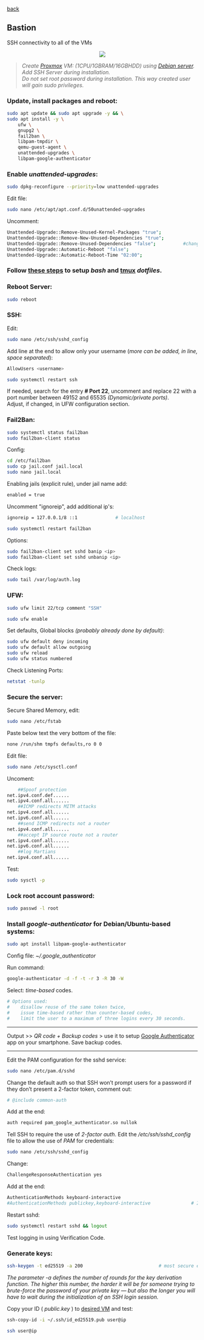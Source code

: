 <p align="left">
  <a href="https://github.com/vdarkobar/cloud/tree/main?tab=readme-ov-file#self-hosted-homelab-cloud">back</a>
  <br>
</p> 
  
## Bastion
SSH connectivity to all of the VMs

<p align="center">
  <img src="https://github.com/vdarkobar/cloud/blob/main/misc/bastion.webp">
</p>
  
> *Create <a href="https://github.com/vdarkobar/cloud/blob/main/all/pve/setup.md">Proxmox</a> VM: (1CPU/1GBRAM/16GBHDD) using <a href="https://www.debian.org/">Debian server</a>. Add SSH Server during installation.*  
> *Do not set root password during installation. This way created user will gain sudo privileges.*  
  
### Update, install packages and reboot:
```bash
sudo apt update && sudo apt upgrade -y && \
sudo apt install -y \
    ufw \
    gnupg2 \
    fail2ban \
    libpam-tmpdir \
    qemu-guest-agent \
    unattended-upgrades \
    libpam-google-authenticator
```
  
### Enable *unattended-upgrades*:
```bash
sudo dpkg-reconfigure --priority=low unattended-upgrades
```
Edit file:
```bash
sudo nano /etc/apt/apt.conf.d/50unattended-upgrades
```
Uncomment:
```bash
Unattended-Upgrade::Remove-Unused-Kernel-Packages "true";
Unattended-Upgrade::Remove-New-Unused-Dependencies "true";
Unattended-Upgrade::Remove-Unused-Dependencies "false";   		 #change to "true"
Unattended-Upgrade::Automatic-Reboot "false";
Unattended-Upgrade::Automatic-Reboot-Time "02:00";
```
  
### Follow <a href="https://github.com/vdarkobar/dotfiles">these steps</a> to setup *bash* and <a href="https://github.com/tmux/tmux/wiki">tmux</a> *dotfiles*.  
  
### Reboot Server:
```bash
sudo reboot
```
  
### SSH:

Edit:
```bash
sudo nano /etc/ssh/sshd_config
```
Add line at the end to allow only your username (*more can be added, in line, space separated*):
```bash
AllowUsers <username>
```
```bash
sudo systemctl restart ssh
```
  
If needed, search for the entry **# Port 22**, uncomment and replace 22 with a port number between 49152 and 65535 *(Dynamic/private ports)*.  
Adjust, if changed, in UFW configuration section.  
  
### Fail2Ban:
```bash
sudo systemctl status fail2ban
sudo fail2ban-client status
```
Config:
```bash
cd /etc/fail2ban
sudo cp jail.conf jail.local
sudo nano jail.local
```
Enabling jails (explicit rule), under jail name add:
```bash
enabled = true
```
Uncomment "ignoreip", add additional ip's:
```bash
ignoreip = 127.0.0.1/8 ::1    			# localhost
```	
```bash
sudo systemctl restart fail2ban
```
Options:
```bash
sudo fail2ban-client set sshd banip <ip>
sudo fail2ban-client set sshd unbanip <ip>
```
Check logs: 
```bash
sudo tail /var/log/auth.log
```
    
### UFW:
```bash
sudo ufw limit 22/tcp comment "SSH"
```
```bash
sudo ufw enable
```
Set defaults, Global blocks *(probably already done by default)*:
```bash
sudo ufw default deny incoming
sudo ufw default allow outgoing
sudo ufw reload
sudo ufw status numbered
```      
Check Listening Ports:
```bash
netstat -tunlp
```
  
### Secure the server:
Secure Shared Memory, edit:  

```bash
sudo nano /etc/fstab
```
Paste below text the very bottom of the file:
```bash
none /run/shm tmpfs defaults,ro 0 0
```
Edit file:
```bash
sudo nano /etc/sysctl.conf
```
Uncoment:
```bash
	##Spoof protection
net.ipv4.conf.def......
net.ipv4.conf.all......
	##ICMP redirects MITM attacks
net.ipv4.conf.all......
net.ipv6.conf.all......
	##send ICMP redirects not a router
net.ipv4.conf.all......
	##accept IP source route not a router
net.ipv4.conf.all......
net.ipv6.conf.all......
	##log Martians
net.ipv4.conf.all......
```
Test:
```bash
sudo sysctl -p
```
  
### Lock root account password:

```bash
sudo passwd -l root
```
  
### Install *google-authenticator* for Debian/Ubuntu-based systems:  
```bash
sudo apt install libpam-google-authenticator
```
Config file: *~/.google_authenticator*
  
Run command:
```bash
google-authenticator -d -f -t -r 3 -R 30 -W
```
Select: *time-based* codes.
```bash
# Options used: 
#    disallow reuse of the same token twice, 
#    issue time-based rather than counter-based codes, 
#    limit the user to a maximum of three logins every 30 seconds.
```

---  
  
Output >> *QR code + Backup codes*  > use it to setup <a href="https://play.google.com/store/apps/details?id=com.google.android.apps.authenticator2&hl=en&gl=US">Google Authenticator</a> app on your smartphone. Save backup codes.

---  
  

Edit the PAM configuration for the sshd service:  
```bash
sudo nano /etc/pam.d/sshd
```
Change the default auth so that SSH won’t prompt users for a password if they don’t present a 2-factor token, comment out:  
```bash
# @include common-auth
```
Add at the end:  
```bash
auth required pam_google_authenticator.so nullok
```
Tell SSH to require the use of *2-factor auth*. Edit the */etc/ssh/sshd_config* file to allow the use of *PAM* for credentials:  
```bash
sudo nano /etc/ssh/sshd_config
```
Change:  
```bash
ChallengeResponseAuthentication yes
```
Add at the end: 
```bash
AuthenticationMethods keyboard-interactive
#AuthenticationMethods publickey,keyboard-interactive				# If you are using PKI
```
Restart sshd:  
```bash
sudo systemctl restart sshd && logout
```
Test logging in using Verification Code.
  
### Generate keys:
```bash
ssh-keygen -t ed25519 -a 200							# most secure encryption
```
*The parameter -a defines the number of rounds for the key derivation function. The higher this number, the harder it will be for someone trying to brute-force the password of your private key — but also the longer you will have to wait during the initialization of an SSH login session.*
	
Copy your ID ( *public.key* ) to <a href="https://github.com/vdarkobar/Home-Cloud/blob/main/shared/Debian.md">desired VM</a> and test:
```bash
ssh-copy-id -i ~/.ssh/id_ed25519.pub user@ip
```
```bash
ssh user@ip
```
